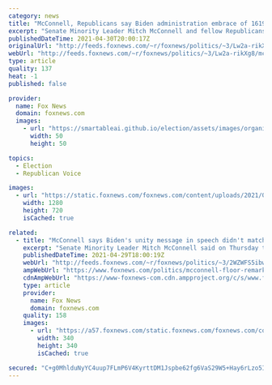 ```yaml
---
category: news
title: "McConnell, Republicans say Biden administration embrace of 1619 Project needs to stop: 'Divisive nonsense'"
excerpt: "Senate Minority Leader Mitch McConnell and fellow Republicans are demanding President Biden's Education Department block a planned history education proposal that invokes the 1619 Project."
publishedDateTime: 2021-04-30T20:00:17Z
originalUrl: "http://feeds.foxnews.com/~r/foxnews/politics/~3/Lw2a-rikXg8/mcconnell-republicans-biden-1619-project"
webUrl: "http://feeds.foxnews.com/~r/foxnews/politics/~3/Lw2a-rikXg8/mcconnell-republicans-biden-1619-project"
type: article
quality: 137
heat: -1
published: false

provider:
  name: Fox News
  domain: foxnews.com
  images:
    - url: "https://smartableai.github.io/election/assets/images/organizations/foxnews.com-50x50.jpg"
      width: 50
      height: 50

topics:
  - Election
  - Republican Voice

images:
  - url: "https://static.foxnews.com/foxnews.com/content/uploads/2021/04/mcconnell-thumb.jpg"
    width: 1280
    height: 720
    isCached: true

related:
  - title: "McConnell says Biden's unity message in speech didn't match plans not 'designed' for 'bipartisan buy-in'"
    excerpt: "Senate Minority Leader Mitch McConnell said on Thursday that President Biden's address to a joint session of Congress showed the president is not serious about seeking bipartisan compromise despite his \"understated\" tone."
    publishedDateTime: 2021-04-29T18:00:19Z
    webUrl: "http://feeds.foxnews.com/~r/foxnews/politics/~3/2WZWFS5ibwA/mcconnell-floor-remarks-biden-address-congress"
    ampWebUrl: "https://www.foxnews.com/politics/mcconnell-floor-remarks-biden-address-congress.amp"
    cdnAmpWebUrl: "https://www-foxnews-com.cdn.ampproject.org/c/s/www.foxnews.com/politics/mcconnell-floor-remarks-biden-address-congress.amp"
    type: article
    provider:
      name: Fox News
      domain: foxnews.com
    quality: 158
    images:
      - url: "https://a57.foxnews.com/static.foxnews.com/foxnews.com/content/uploads/2020/01/340/340/Screen-Shot-2020-01-15-at-11.36.03-AM.png?ve=1&tl=1"
        width: 340
        height: 340
        isCached: true

secured: "C+g0MhlduNyYC4uup7FLmP6V4KyrttDM1Jspbe62fg6VaS29W5+Hay6rLzo5In41iIml05sMH5JaJkWAnV1gfhcfm8KLnnyraAMTDwrv7L3gx3a5tMAB/zvSFAtDjuWRn1w5c0aWZZ0KJb4XTjdFN5GHUQQOjr1sVnyYBtUCniwNgKbQJCej4/LpzkfOTuukbf79MsdoLQ2PVZDrzdc7hlh/rmTEHt+5Odw//qfn1+Hkz/Cx6dy5e0vw/NS8bywuflPvpt54ZOWaBuS9uiApx4Vb+rnwlUAzKsABfcCgL0t56gA1X3nIqs3P2okbaUoHv3wtyWyV+4E4R16cP2rMQIGzmzIu1JUKY1pVZUnIet0=;WY78rHjM0GA68+qZd7EPtQ=="
---
```


